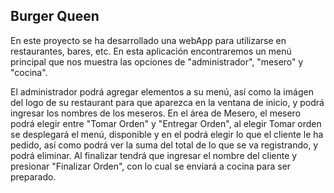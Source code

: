 
## Burger Queen

En este proyecto se ha desarrollado una webApp para utilizarse en restaurantes, bares, etc. En esta aplicación encontraremos un menú principal que nos muestra las opciones de "administrador", "mesero" y "cocina". 

El administrador podrá agregar elementos a su menú, así como la imágen del logo de su restaurant para que aparezca en la ventana de inicio, y podrá ingresar los nombres de los meseros. 
En el área de Mesero, el mesero podrá elegir entre "Tomar Orden" y "Entregar Orden", al elegir Tomar orden se desplegará el menú, disponible y en el podrá elegir lo que el cliente le ha pedido, así como podrá ver la suma del total de lo que se va registrando, y podrá eliminar. Al finalizar tendrá que ingresar el nombre del cliente y presionar "Finalizar Orden", con lo cual se enviará a cocina para ser preparado.  

